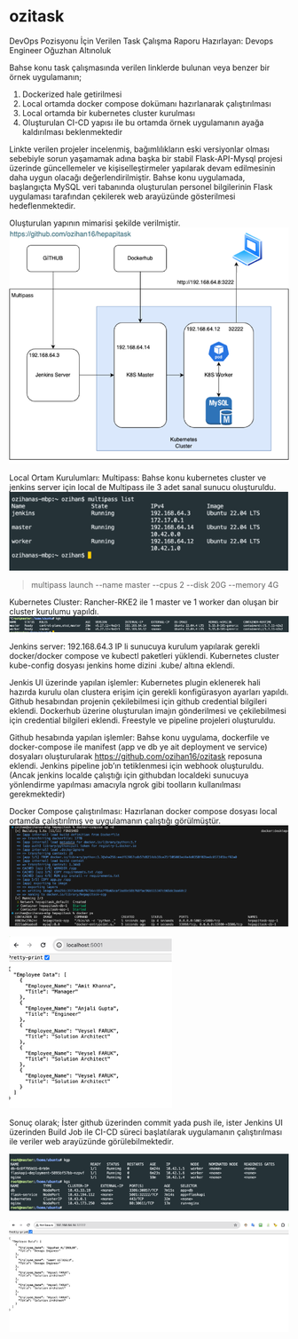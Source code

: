 # ozitask
DevOps Pozisyonu İçin Verilen Task Çalışma Raporu
Hazırlayan: Devops Engineer Oğuzhan Altınoluk


Bahse konu task çalışmasında verilen linklerde bulunan veya benzer bir örnek uygulamanın;
1.	Dockerized hale getirilmesi
2.	Local ortamda docker compose dokümanı hazırlanarak çalıştırılması
3.	Local ortamda bir kubernetes cluster kurulması
4.	Oluşturulan CI-CD yapısı ile bu ortamda örnek uygulamanın ayağa kaldırılması beklenmektedir

Linkte verilen projeler incelenmiş, bağımlılıkların eski versiyonlar olması sebebiyle sorun yaşamamak adına başka bir stabil Flask-API-Mysql projesi üzerinde güncellemeler ve kişiselleştirmeler yapılarak devam edilmesinin daha uygun olacağı değerlendirilmiştir.
Bahse konu uygulamada, başlangıçta MySQL veri tabanında oluşturulan personel bilgilerinin Flask uygulaması tarafından çekilerek web arayüzünde gösterilmesi hedeflenmektedir.

Oluşturulan yapının mimarisi şekilde verilmiştir.
![alt text](image.png)
 
Local Ortam Kurulumları:
Multipass:
Bahse konu kubernetes cluster ve jenkins server için local de Multipass ile 3 adet sanal sunucu oluşturuldu.
![alt text](image-1.png)
>multipass launch --name master --cpus 2 --disk 20G --memory 4G

Kubernetes Cluster:
Rancher-RKE2 ile 1 master ve 1 worker dan oluşan bir cluster kurulumu yapıldı.
![alt text](image-2.png) 

Jenkins server: 
192.168.64.3 IP li sunucuya kurulum yapılarak gerekli docker/docker compose ve kubectl paketleri yüklendi. Kubernetes cluster kube-config dosyası jenkins home dizini .kube/ altına eklendi.

Jenkis UI üzerinde yapılan işlemler:
Kubernetes plugin eklenerek hali hazırda kurulu olan clustera erişim için gerekli konfigürasyon ayarları yapıldı.
Github hesabından projenin çekilebilmesi için github credential bilgileri eklendi.
Dockerhub üzerine oluşturulan imajın gönderilmesi ve çekilebilmesi için credential bilgileri eklendi.
Freestyle ve pipeline projeleri oluşturuldu.

Github hesabında yapılan işlemler:
Bahse konu uygulama, dockerfile ve docker-compose ile manifest (app ve db ye ait deployment ve service) dosyaları oluşturularak https://github.com/ozihan16/ozitask reposuna eklendi. 
Jenkins pipeline job’ın tetiklenmesi için webhook oluşturuldu. (Ancak jenkins localde çalıştığı için githubdan localdeki sunucuya yönlendirme yapılması amacıyla ngrok gibi toolların kullanılması gerekmektedir)


Docker Compose çalıştırılması:
Hazırlanan docker compose dosyası local ortamda çalıştırılmış ve uygulamanın çalıştığı görülmüştür.
![alt text](image-3.png) 
 
 ![alt text](image-4.png)

Sonuç olarak;
İster github üzerinden commit yada push ile, ister Jenkins UI üzerinden Build Job ile CI-CD süreci başlatılarak uygulamanın
çalıştırılması ile veriler web arayüzünde görülebilmektedir.
 
![alt text](image-5.png) 

![alt text](image-6.png)
